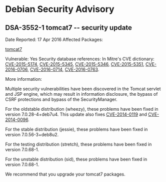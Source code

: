 
Debian Security Advisory
========================


DSA-3552-1 tomcat7 -- security update
-------------------------------------



Date Reported:
17 Apr 2016
Affected Packages:

[tomcat7](https://packages.debian.org/src:tomcat7)

Vulnerable:
Yes
Security database references:
In Mitre's CVE dictionary: [CVE-2015-5174](https://security-tracker.debian.org/tracker/CVE-2015-5174), [CVE-2015-5345](https://security-tracker.debian.org/tracker/CVE-2015-5345), [CVE-2015-5346](https://security-tracker.debian.org/tracker/CVE-2015-5346), [CVE-2015-5351](https://security-tracker.debian.org/tracker/CVE-2015-5351), [CVE-2016-0706](https://security-tracker.debian.org/tracker/CVE-2016-0706), [CVE-2016-0714](https://security-tracker.debian.org/tracker/CVE-2016-0714), [CVE-2016-0763](https://security-tracker.debian.org/tracker/CVE-2016-0763).  

More information:

Multiple security vulnerabilities have been discovered in the Tomcat
servlet and JSP engine, which may result in information disclosure,
the bypass of CSRF protections and bypass of the SecurityManager.


For the oldstable distribution (wheezy), these problems have been fixed
in version 7.0.28-4+deb7u4. This update also fixes [CVE-2014-0119](https://security-tracker.debian.org/tracker/CVE-2014-0119) and
[CVE-2014-0096](https://security-tracker.debian.org/tracker/CVE-2014-0096).


For the stable distribution (jessie), these problems have been fixed in
version 7.0.56-3+deb8u2.


For the testing distribution (stretch), these problems have been fixed
in version 7.0.68-1.


For the unstable distribution (sid), these problems have been fixed in
version 7.0.68-1.


We recommend that you upgrade your tomcat7 packages.





